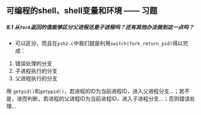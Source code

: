 ## 可编程的shell、shell变量和环境 —— 习题

##### 8.1  从`fork`返回的值能够区分父进程还是子进程吗？还有其他办法做到这一点吗？

- 可以区分，而且在`psh2.c`中我们就是利用`switch(fork_return_pid)`得以完成：

1. 错误处理的分支
2. 子进程执行的分支
3. 父进程执行的分支

用 `getpid()`和`getppid()`，若进程的ID为当前进程ID，进入父进程分支…；若不是，进而判断，若进程的父进程ID为当前进程ID，进入子进程分支…；否则错误处理…

